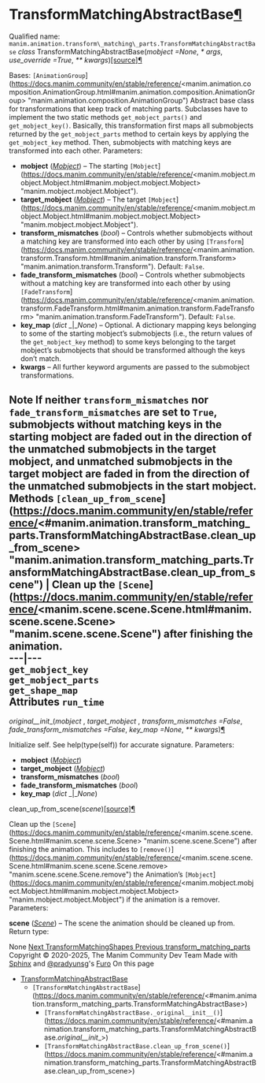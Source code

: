 # TransformMatchingAbstractBase[¶](https://docs.manim.community/en/stable/reference/<#transformmatchingabstractbase> "Link to this heading")
Qualified name: `manim.animation.transform\_matching\_parts.TransformMatchingAbstractBase`
_class_ TransformMatchingAbstractBase(_mobject =None_, _* args_, _use_override =True_, _** kwargs_)[[source]](https://docs.manim.community/en/stable/reference/<../_modules/manim/animation/transform_matching_parts.html#TransformMatchingAbstractBase>)[¶](https://docs.manim.community/en/stable/reference/<#manim.animation.transform_matching_parts.TransformMatchingAbstractBase> "Link to this definition")
    
Bases: `[AnimationGroup`](https://docs.manim.community/en/stable/reference/<manim.animation.composition.AnimationGroup.html#manim.animation.composition.AnimationGroup> "manim.animation.composition.AnimationGroup")
Abstract base class for transformations that keep track of matching parts.
Subclasses have to implement the two static methods `get_mobject_parts()` and `get_mobject_key()`.
Basically, this transformation first maps all submobjects returned by the `get_mobject_parts` method to certain keys by applying the `get_mobject_key` method. Then, submobjects with matching keys are transformed into each other.
Parameters:
    
  * **mobject** ([_Mobject_](https://docs.manim.community/en/stable/reference/<manim.mobject.mobject.Mobject.html#manim.mobject.mobject.Mobject> "manim.mobject.mobject.Mobject")) – The starting `[Mobject`](https://docs.manim.community/en/stable/reference/<manim.mobject.mobject.Mobject.html#manim.mobject.mobject.Mobject> "manim.mobject.mobject.Mobject").
  * **target_mobject** ([_Mobject_](https://docs.manim.community/en/stable/reference/<manim.mobject.mobject.Mobject.html#manim.mobject.mobject.Mobject> "manim.mobject.mobject.Mobject")) – The target `[Mobject`](https://docs.manim.community/en/stable/reference/<manim.mobject.mobject.Mobject.html#manim.mobject.mobject.Mobject> "manim.mobject.mobject.Mobject").
  * **transform_mismatches** (_bool_) – Controls whether submobjects without a matching key are transformed into each other by using `[Transform`](https://docs.manim.community/en/stable/reference/<manim.animation.transform.Transform.html#manim.animation.transform.Transform> "manim.animation.transform.Transform"). Default: `False`.
  * **fade_transform_mismatches** (_bool_) – Controls whether submobjects without a matching key are transformed into each other by using `[FadeTransform`](https://docs.manim.community/en/stable/reference/<manim.animation.transform.FadeTransform.html#manim.animation.transform.FadeTransform> "manim.animation.transform.FadeTransform"). Default: `False`.
  * **key_map** (_dict_ _|__None_) – Optional. A dictionary mapping keys belonging to some of the starting mobject’s submobjects (i.e., the return values of the `get_mobject_key` method) to some keys belonging to the target mobject’s submobjects that should be transformed although the keys don’t match.
  * **kwargs** – All further keyword arguments are passed to the submobject transformations.


Note
If neither `transform_mismatches` nor `fade_transform_mismatches` are set to `True`, submobjects without matching keys in the starting mobject are faded out in the direction of the unmatched submobjects in the target mobject, and unmatched submobjects in the target mobject are faded in from the direction of the unmatched submobjects in the start mobject.
Methods
`[clean_up_from_scene`](https://docs.manim.community/en/stable/reference/<#manim.animation.transform_matching_parts.TransformMatchingAbstractBase.clean_up_from_scene> "manim.animation.transform_matching_parts.TransformMatchingAbstractBase.clean_up_from_scene") | Clean up the `[Scene`](https://docs.manim.community/en/stable/reference/<manim.scene.scene.Scene.html#manim.scene.scene.Scene> "manim.scene.scene.Scene") after finishing the animation.  
---|---  
`get_mobject_key`  
`get_mobject_parts`  
`get_shape_map`  
Attributes
`run_time`  
---  
_original__init__(_mobject_ , _target_mobject_ , _transform_mismatches =False_, _fade_transform_mismatches =False_, _key_map =None_, _** kwargs_)[¶](https://docs.manim.community/en/stable/reference/<#manim.animation.transform_matching_parts.TransformMatchingAbstractBase._original__init__> "Link to this definition")
    
Initialize self. See help(type(self)) for accurate signature.
Parameters:
    
  * **mobject** ([_Mobject_](https://docs.manim.community/en/stable/reference/<manim.mobject.mobject.Mobject.html#manim.mobject.mobject.Mobject> "manim.mobject.mobject.Mobject"))
  * **target_mobject** ([_Mobject_](https://docs.manim.community/en/stable/reference/<manim.mobject.mobject.Mobject.html#manim.mobject.mobject.Mobject> "manim.mobject.mobject.Mobject"))
  * **transform_mismatches** (_bool_)
  * **fade_transform_mismatches** (_bool_)
  * **key_map** (_dict_ _|__None_)


clean_up_from_scene(_scene_)[[source]](https://docs.manim.community/en/stable/reference/<../_modules/manim/animation/transform_matching_parts.html#TransformMatchingAbstractBase.clean_up_from_scene>)[¶](https://docs.manim.community/en/stable/reference/<#manim.animation.transform_matching_parts.TransformMatchingAbstractBase.clean_up_from_scene> "Link to this definition")
    
Clean up the `[Scene`](https://docs.manim.community/en/stable/reference/<manim.scene.scene.Scene.html#manim.scene.scene.Scene> "manim.scene.scene.Scene") after finishing the animation.
This includes to `[remove()`](https://docs.manim.community/en/stable/reference/<manim.scene.scene.Scene.html#manim.scene.scene.Scene.remove> "manim.scene.scene.Scene.remove") the Animation’s `[Mobject`](https://docs.manim.community/en/stable/reference/<manim.mobject.mobject.Mobject.html#manim.mobject.mobject.Mobject> "manim.mobject.mobject.Mobject") if the animation is a remover.
Parameters:
    
**scene** ([_Scene_](https://docs.manim.community/en/stable/reference/<manim.scene.scene.Scene.html#manim.scene.scene.Scene> "manim.scene.scene.Scene")) – The scene the animation should be cleaned up from.
Return type:
    
None
[ Next TransformMatchingShapes ](https://docs.manim.community/en/stable/reference/<manim.animation.transform_matching_parts.TransformMatchingShapes.html>) [ Previous transform_matching_parts ](https://docs.manim.community/en/stable/reference/<manim.animation.transform_matching_parts.html>)
Copyright © 2020-2025, The Manim Community Dev Team 
Made with [Sphinx](https://docs.manim.community/en/stable/reference/<https:/www.sphinx-doc.org/>) and [@pradyunsg](https://docs.manim.community/en/stable/reference/<https:/pradyunsg.me>)'s [Furo](https://docs.manim.community/en/stable/reference/<https:/github.com/pradyunsg/furo>)
On this page 
  * [TransformMatchingAbstractBase](https://docs.manim.community/en/stable/reference/<#>)
    * `[TransformMatchingAbstractBase`](https://docs.manim.community/en/stable/reference/<#manim.animation.transform_matching_parts.TransformMatchingAbstractBase>)
      * `[TransformMatchingAbstractBase._original__init__()`](https://docs.manim.community/en/stable/reference/<#manim.animation.transform_matching_parts.TransformMatchingAbstractBase._original__init__>)
      * `[TransformMatchingAbstractBase.clean_up_from_scene()`](https://docs.manim.community/en/stable/reference/<#manim.animation.transform_matching_parts.TransformMatchingAbstractBase.clean_up_from_scene>)


